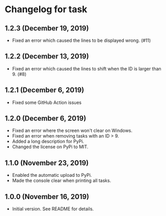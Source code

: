 # Changelog for task

## 1.2.3 (December 19, 2019)

- Fixed an error which caused the lines to be displayed wrong. (#11)

## 1.2.2 (December 13, 2019)

- Fixed an error which caused the lines to shift when the ID is larger than 9. (#8)

## 1.2.1 (December 6, 2019)

- Fixed some GitHub Action issues

## 1.2.0 (December 6, 2019)

- Fixed an error where the screen won't clear on Windows.
- Fixed an error when removing tasks with an ID > 9.
- Added a long description for PyPi.
- Changed the license on PyPi to MIT.

## 1.1.0 (November 23, 2019)

- Enabled the automatic upload to PyPi.
- Made the console clear when printing all tasks.

## 1.0.0 (November 16, 2019)

- Initial version. See README for details.
